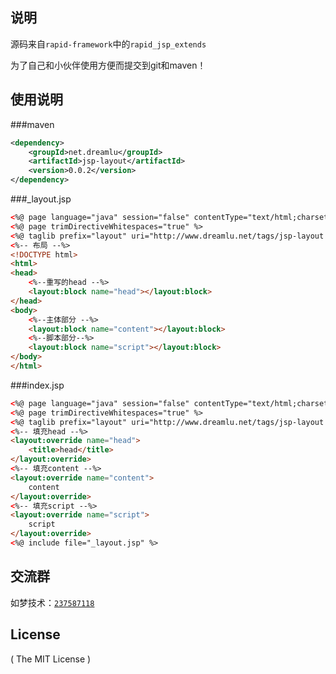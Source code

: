 ## 说明
源码来自`rapid-framework`中的`rapid_jsp_extends`

为了自己和小伙伴使用方便而提交到git和maven！

## 使用说明
###maven
```xml
<dependency>
	<groupId>net.dreamlu</groupId>
	<artifactId>jsp-layout</artifactId>
	<version>0.0.2</version>
</dependency>
```

###_layout.jsp
```html
<%@ page language="java" session="false" contentType="text/html;charset=UTF-8" isELIgnored="false"%>
<%@ page trimDirectiveWhitespaces="true" %>
<%@ taglib prefix="layout" uri="http://www.dreamlu.net/tags/jsp-layout.tld" %>
<%-- 布局 --%>
<!DOCTYPE html>
<html>
<head>
	<%--重写的head --%>
	<layout:block name="head"></layout:block>
</head>
<body>
	<%--主体部分 --%>
	<layout:block name="content"></layout:block>
	<%--脚本部分--%>
	<layout:block name="script"></layout:block>
</body>
</html>
```
###index.jsp
```html
<%@ page language="java" session="false" contentType="text/html;charset=UTF-8" isELIgnored="false"%>
<%@ page trimDirectiveWhitespaces="true" %>
<%@ taglib prefix="layout" uri="http://www.dreamlu.net/tags/jsp-layout.tld" %>
<%-- 填充head --%>
<layout:override name="head">
    <title>head</title>
</layout:override>
<%-- 填充content --%>
<layout:override name="content">
    content
</layout:override>
<%-- 填充script --%>
<layout:override name="script">
    script
</layout:override>
<%@ include file="_layout.jsp" %>
```

## 交流群
如梦技术：[`237587118`](http://shang.qq.com/wpa/qunwpa?idkey=f78fcb750b4f72c92ff4d375d2884dd69b552301a1f2681af956bd32700eb2c0)

## License

( The MIT License )